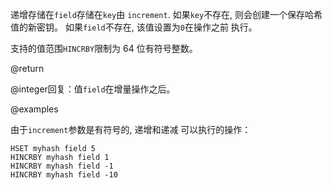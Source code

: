 递增存储在`field`存储在`key`由
`increment`.
如果`key`不存在, 则会创建一个保存哈希值的新密钥。
如果`field`不存在, 该值设置为`0`在操作之前
执行。

支持的值范围`HINCRBY`限制为 64 位有符号整数。

@return

@integer回复：值`field`在增量操作之后。

@examples

由于`increment`参数是有符号的, 递增和递减
可以执行的操作：

```cli
HSET myhash field 5
HINCRBY myhash field 1
HINCRBY myhash field -1
HINCRBY myhash field -10
```
